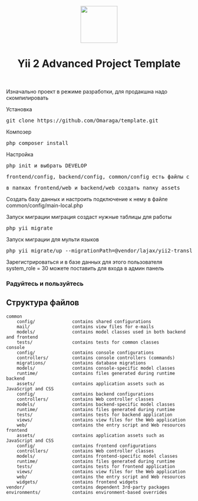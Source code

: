 <p align="center">
     <a href="https://github.com/Omaraga/template.git" target="_blank">
        <img src="https://i.postimg.cc/v8kJtjSf/image.png" height="100px">
    </a>
    <h1 align="center">Yii 2 Advanced Project Template</h1>
    <br>
</p>
<p>Изначально проект в режиме разработки, для продакшна надо скомпилировать</p>
Установка
<pre>
git clone https://github.com/Omaraga/template.git
</pre>

Композер
<pre>
php composer install
</pre>
Настройка
<pre>
php init и выбрать DEVELOP
</pre>
<pre>
frontend/config, backend/config, common/config есть файлы с расширением .dev скопировать их и убрать .dev
</pre>
<pre>
в папках frontend/web и backend/web создать папку assets 
</pre>
<p>Создать базу данных и настроить подключение к нему в файле common/config/main-local.php</p>
Запуск миграции миграция создаст нужные таблицы для работы 
<pre>
php yii migrate
</pre>

Запуск миграции для мульти языков
<pre>
php yii migrate/up --migrationPath=@vendor/lajax/yii2-translate-manager/migrations
</pre>

Зарегистрироваться и в базе данных для этого пользователя system_role = 30 можете поставить для входа в админ панель
<h3>Радуйтесь и пользуйтесь</h3>




Структура файлов
-------------------

```
common
    config/              contains shared configurations
    mail/                contains view files for e-mails
    models/              contains model classes used in both backend and frontend
    tests/               contains tests for common classes    
console
    config/              contains console configurations
    controllers/         contains console controllers (commands)
    migrations/          contains database migrations
    models/              contains console-specific model classes
    runtime/             contains files generated during runtime
backend
    assets/              contains application assets such as JavaScript and CSS
    config/              contains backend configurations
    controllers/         contains Web controller classes
    models/              contains backend-specific model classes
    runtime/             contains files generated during runtime
    tests/               contains tests for backend application    
    views/               contains view files for the Web application
    web/                 contains the entry script and Web resources
frontend
    assets/              contains application assets such as JavaScript and CSS
    config/              contains frontend configurations
    controllers/         contains Web controller classes
    models/              contains frontend-specific model classes
    runtime/             contains files generated during runtime
    tests/               contains tests for frontend application
    views/               contains view files for the Web application
    web/                 contains the entry script and Web resources
    widgets/             contains frontend widgets
vendor/                  contains dependent 3rd-party packages
environments/            contains environment-based overrides
```
